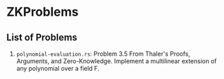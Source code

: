 # ZKProblems

## List of Problems

1. `polynomial-evaluation.rs`: Problem 3.5 From Thaler's Proofs, Arguments, and Zero-Knowledge. Implement a multilinear extension of any polynomial over a field F. 
